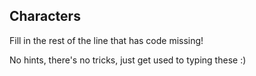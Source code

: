 ## Characters

Fill in the rest of the line that has code missing!

No hints, there's no tricks, just get used to typing these :)
